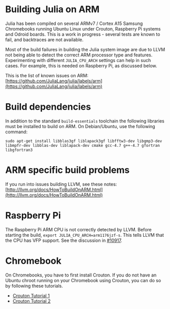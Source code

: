 # Building Julia on ARM

Julia has been compiled on several ARMv7 / Cortex A15 Samsung
Chromebooks running Ubuntu Linux under Crouton, Raspberry Pi systems
and Odroid boards. This is a work in progress - several tests are
known to fail, and backtraces are not available.

Most of the build failures in building the Julia system image are due
to LLVM not being able to detect the correct ARM processor type and
features. Experimenting with different `JULIA_CPU_ARCH` settings can
help in such cases. For example, this is needed on Raspberry Pi, as
discussed below.

This is the list of known issues on ARM:
 [https://github.com/JuliaLang/julia/labels/arm](https://github.com/JuliaLang/julia/labels/arm)

# Build dependencies

In addition to the standard `build-essentials` toolchain the following
libraries must be installed to build on ARM. On Debian/Ubuntu, use the
following command:

````
sudo apt-get install libblas3gf liblapack3gf libfftw3-dev libgmp3-dev libmpfr-dev libblas-dev liblapack-dev cmake gcc-4.7 g++-4.7 gfortran libgfortran3
````

# ARM specific build problems

If you run into issues building LLVM, see these notes:
[http://llvm.org/docs/HowToBuildOnARM.html](http://llvm.org/docs/HowToBuildOnARM.html)

# Raspberry Pi

The Raspberry Pi ARM CPU is not correctly detected by LLVM. Before
starting the build, `export JULIA_CPU_ARCH=arm1176jzf-s`. This tells
LLVM that the CPU has VFP support. See the discussion in
[#10917](https://github.com/JuliaLang/julia/issues/10917).

# Chromebook

On Chromebooks, you have to first install Crouton.  If you do not have
an Ubuntu chroot running on your Chromebook using Crouton, you can do
so by following these tutorials.

- [Crouton Tutorial 1](http://www.howtogeek.com/162120/how-to-install-ubuntu-linux-on-your-chromebook-with-crouton/)
- [Crouton Tutorial 2](http://lifehacker.com/how-to-install-linux-on-a-chromebook-and-unlock-its-ful-509039343)
